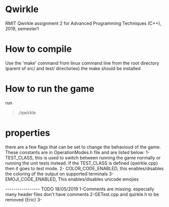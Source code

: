 # Qwirkle
RMIT Qwirkle assignment 2 for Advanced Programming Techniques (C++), 2019, semester1


# How to compile
Use the 'make' command from linux command line from the root directory (parent of src/ and test/ directories)
the make should be installed

# How to run the game
run 
>./qwirkle

# properties
there are a few flags that can be set to change the behavioud of the game. These constants are in OperationModes.h file and are listed below:
1- TEST_CLASS, this is used to switch between running the game normally or running the unit tests instead. If the TEST_CLASS is defined (qwirkle.cpp) then it goes to test mode.
2- COLOR_CODE_ENABLED, this enables/disables the coloring of the output on supported terminals
3- EMOJI_CODE_ENABLED, This enables/disables unicode emojies 





----------------- TODO 18/05/2019
1-Comments are missing. especially many header files don't have comments
2-GETest.cpp and quirkle.h to be removed (Eric)
3- 